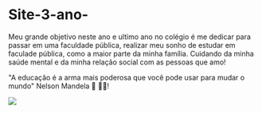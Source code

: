 # Site-3-ano-
Meu grande objetivo neste ano e ultimo ano no colégio é me dedicar para passar 
em uma faculdade pública, realizar meu sonho de estudar em faculade pública, como
a maior parte da minha família.
Cuidando da minha saúde mental e da minha relação social com as pessoas que amo!

"A educação é a arma mais poderosa que você pode usar para mudar o mundo" 
                                                               Nelson Mandela 💟 👨‍🎓!
                                                               
![](https://media1.tenor.com/m/qvde3FkdjUcAAAAC/masha-i-medved-back-to-school.gif)

